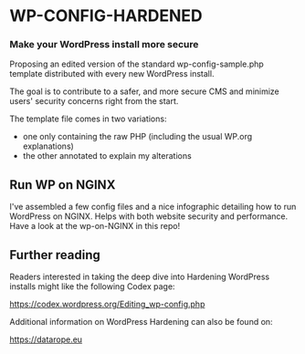 # WP-CONFIG-HARDENED
### Make your WordPress install more secure

Proposing an edited version of the standard wp-config-sample.php template distributed with every new WordPress install.

The goal is to contribute to a safer, and more secure CMS and minimize users' security concerns right from the start.

The template file comes in two variations:
- one only containing the raw PHP (including the usual WP.org explanations)
- the other annotated to explain my alterations

## Run WP on NGINX
I've assembled a few config files and a nice infographic detailing how to run WordPress on NGINX. 
Helps with both website security and performance. Have a look at the wp-on-NGINX in this repo!

## Further reading
Readers interested in taking the deep dive into Hardening WordPress installs might like the following Codex page:

https://codex.wordpress.org/Editing_wp-config.php

Additional information on WordPress Hardening can also be found on:

https://datarope.eu

